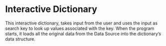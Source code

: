 # Interactive  Dictionary

This interactive dictionary, takes input from the user and uses the input as search
key to look up values associated with the key. When the program starts, it loads all the original data from the Data Source into the dictionary’s data structure.

